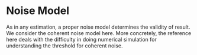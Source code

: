 # Noise Model

As in any estimation, a proper noise model determines the validity of result. We
consider the coherent noise model here. More concretely, the reference here
deals with the difficulty in doing numerical simulation for understanding the
threshold for coherent noise.

